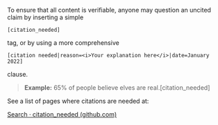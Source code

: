 To ensure that all content is verifiable, anyone may question an uncited claim by inserting a simple

`[citation_needed]`

tag, or by using a more comprehensive

`[citation needed|reason=<i>Your explanation here</i>|date=January 2022]`

clause.

> **Example:** 65% of people believe elves are real.[citation_needed]

See a list of pages where citations are needed at:

[Search · citation_needed (github.com)](https://github.com/cure-dao/draft-whitepaper/search?q=citation_needed)
